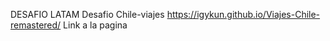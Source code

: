DESAFIO LATAM Desafio Chile-viajes 
https://igykun.github.io/Viajes-Chile-remastered/ Link a la pagina